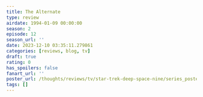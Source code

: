 ```yaml
---
title: The Alternate
type: review
airdate: 1994-01-09 00:00:00
season: 2
episode: 12
season_url: ''
date: 2023-12-10 03:35:11.279861
categories: [reviews, blog, tv]
draft: true
rating: 0
has_spoilers: false
fanart_url: ''
poster_url: /thoughts/reviews/tv/star-trek-deep-space-nine/series_poster.jpg
tags: []
---
```


